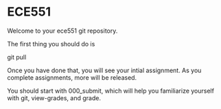 # ECE551
Welcome to your ece551 git repository.

The first thing you should do is 

  git pull

Once you have done that, you will see your intial assignment. 
As you complete assignments, more will be released.

You should start with 000_submit, which will help you
familiarize yourself with git, view-grades, and grade.
